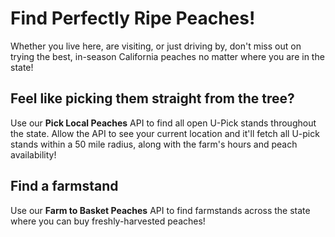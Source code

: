 # Find Perfectly Ripe Peaches!

Whether you live here, are visiting, or just driving by, don't miss out on trying the best, in-season California peaches no matter where you are in the state!

## Feel like picking them straight from the tree?

Use our **Pick Local Peaches** API to find all open U-Pick stands throughout the state. Allow the API to see your current location and it'll fetch all U-pick stands within a 50 mile radius, along with the farm's hours and peach availability!

## Find a farmstand

Use our **Farm to Basket Peaches** API to find farmstands across the state where you can buy freshly-harvested peaches!
